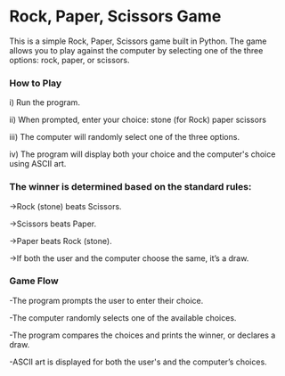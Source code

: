 # Rock, Paper, Scissors Game
This is a simple Rock, Paper, Scissors game built in Python. The game allows you to play against the computer by selecting one of the three options: rock, paper, or scissors.

### How to Play
i) Run the program.

ii) When prompted, enter your choice:
          stone (for Rock)
          paper
          scissors
          
iii) The computer will randomly select one of the three options.

iv) The program will display both your choice and the computer's choice using ASCII art.

### The winner is determined based on the standard rules:
->Rock (stone) beats Scissors.

->Scissors beats Paper.

->Paper beats Rock (stone).

->If both the user and the computer choose the same, it’s a draw.


### Game Flow
-The program prompts the user to enter their choice.

-The computer randomly selects one of the available choices.

-The program compares the choices and prints the winner, or declares a draw.

-ASCII art is displayed for both the user's and the computer’s choices.
